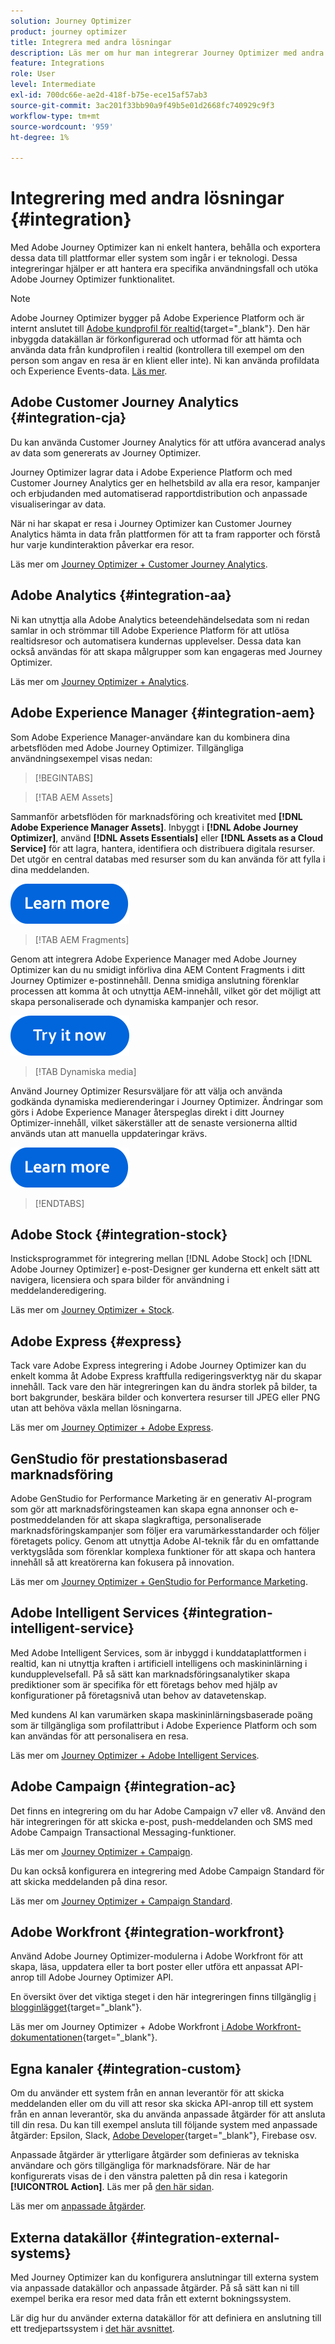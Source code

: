 ```yaml
---
solution: Journey Optimizer
product: journey optimizer
title: Integrera med andra lösningar
description: Läs mer om hur man integrerar Journey Optimizer med andra lösningar
feature: Integrations
role: User
level: Intermediate
exl-id: 700dc66e-ae2d-418f-b75e-ece15af57ab3
source-git-commit: 3ac201f33bb90a9f49b5e01d2668fc740929c9f3
workflow-type: tm+mt
source-wordcount: '959'
ht-degree: 1%

---
```


# Integrering med andra lösningar {#integration}

Med Adobe Journey Optimizer kan ni enkelt hantera, behålla och exportera dessa data till plattformar eller system som ingår i er teknologi. Dessa integreringar hjälper er att hantera era specifika användningsfall och utöka Adobe Journey Optimizer funktionalitet.

>[!NOTE]
>
> Adobe Journey Optimizer bygger på Adobe Experience Platform och är internt anslutet till [Adobe kundprofil för realtid](https://experienceleague.adobe.com/docs/experience-platform/profile/home.html?lang=sv){target="_blank"}. Den här inbyggda datakällan är förkonfigurerad och utformad för att hämta och använda data från kundprofilen i realtid (kontrollera till exempel om den person som angav en resa är en klient eller inte). Ni kan använda profildata och Experience Events-data. [Läs mer](../datasource/adobe-experience-platform-data-source.md).
>

## Adobe Customer Journey Analytics {#integration-cja}

Du kan använda Customer Journey Analytics för att utföra avancerad analys av data som genererats av Journey Optimizer.

Journey Optimizer lagrar data i Adobe Experience Platform och med Customer Journey Analytics ger en helhetsbild av alla era resor, kampanjer och erbjudanden med automatiserad rapportdistribution och anpassade visualiseringar av data.

När ni har skapat er resa i Journey Optimizer kan Customer Journey Analytics hämta in data från plattformen för att ta fram rapporter och förstå hur varje kundinteraktion påverkar era resor.

Läs mer om [Journey Optimizer + Customer Journey Analytics](../reports/cja-ajo.md).

## Adobe Analytics {#integration-aa}

Ni kan utnyttja alla Adobe Analytics beteendehändelsedata som ni redan samlar in och strömmar till Adobe Experience Platform för att utlösa realtidsresor och automatisera kundernas upplevelser. Dessa data kan också användas för att skapa målgrupper som kan engageras med Journey Optimizer.

Läs mer om [Journey Optimizer + Analytics](../event/about-analytics.md).

## Adobe Experience Manager {#integration-aem}

Som Adobe Experience Manager-användare kan du kombinera dina arbetsflöden med Adobe Journey Optimizer. Tillgängliga användningsexempel visas nedan:


>[!BEGINTABS]

>[!TAB AEM Assets]

Sammanför arbetsflöden för marknadsföring och kreativitet med **[!DNL Adobe Experience Manager Assets]**. Inbyggt i **[!DNL Adobe Journey Optimizer]**, använd **[!DNL Assets Essentials]** eller **[!DNL Assets as a Cloud Service]** för att lagra, hantera, identifiera och distribuera digitala resurser. Det utgör en central databas med resurser som du kan använda för att fylla i dina meddelanden.

[![läs mer](../assets/do-not-localize/learn-more-button.svg)](../integrations/assets.md)

<!--
>[!TAB AEM Templates]

With Adobe Journey Optimizer, you can create custom-tailored messages through Adobe Experience Manager sites. Start by designing your templates using Adobe Experience Manager's content sources, then send them to Adobe Journey Optimizer. Once shared, these templates can be accessed in Adobe Journey Optimizer's email designer, simplifying the process of crafting and sending messages to your desired audience.

[![learn more](../assets/do-not-localize/learn-more-button.svg)](../integrations/aem-templates.md)

-->

>[!TAB AEM Fragments]

Genom att integrera Adobe Experience Manager med Adobe Journey Optimizer kan du nu smidigt införliva dina AEM Content Fragments i ditt Journey Optimizer e-postinnehåll. Denna smidiga anslutning förenklar processen att komma åt och utnyttja AEM-innehåll, vilket gör det möjligt att skapa personaliserade och dynamiska kampanjer och resor.

[![läs mer](../assets/do-not-localize/try-it-button.svg)](../integrations/aem-fragments.md)

>[!TAB Dynamiska media]

Använd Journey Optimizer Resursväljare för att välja och använda godkända dynamiska medierenderingar i Journey Optimizer. Ändringar som görs i Adobe Experience Manager återspeglas direkt i ditt Journey Optimizer-innehåll, vilket säkerställer att de senaste versionerna alltid används utan att manuella uppdateringar krävs.

[![läs mer](../assets/do-not-localize/learn-more-button.svg)](../integrations/aem-dynamic.md)


>[!ENDTABS]



## Adobe Stock {#integration-stock}

Insticksprogrammet för integrering mellan [!DNL Adobe Stock] och [!DNL Adobe Journey Optimizer] e-post-Designer ger kunderna ett enkelt sätt att navigera, licensiera och spara bilder för användning i meddelanderedigering.

Läs mer om [Journey Optimizer + Stock](../integrations/stock.md).

## Adobe Express {#express}

Tack vare Adobe Express integrering i Adobe Journey Optimizer kan du enkelt komma åt Adobe Express kraftfulla redigeringsverktyg när du skapar innehåll. Tack vare den här integreringen kan du ändra storlek på bilder, ta bort bakgrunder, beskära bilder och konvertera resurser till JPEG eller PNG utan att behöva växla mellan lösningarna.

Läs mer om [Journey Optimizer + Adobe Express](../integrations/express.md).

## GenStudio för prestationsbaserad marknadsföring

Adobe GenStudio for Performance Marketing är en generativ AI-program som gör att marknadsföringsteamen kan skapa egna annonser och e-postmeddelanden för att skapa slagkraftiga, personaliserade marknadsföringskampanjer som följer era varumärkesstandarder och följer företagets policy. Genom att utnyttja Adobe AI-teknik får du en omfattande verktygslåda som förenklar komplexa funktioner för att skapa och hantera innehåll så att kreatörerna kan fokusera på innovation.

Läs mer om [Journey Optimizer + GenStudio for Performance Marketing](../integrations/genstudio.md).


## Adobe Intelligent Services {#integration-intelligent-service}

Med Adobe Intelligent Services, som är inbyggd i kunddataplattformen i realtid, kan ni utnyttja kraften i artificiell intelligens och maskininlärning i kundupplevelsefall. På så sätt kan marknadsföringsanalytiker skapa prediktioner som är specifika för ett företags behov med hjälp av konfigurationer på företagsnivå utan behov av datavetenskap.

Med kundens AI kan varumärken skapa maskininlärningsbaserade poäng som är tillgängliga som profilattribut i Adobe Experience Platform och som kan användas för att personalisera en resa.

Läs mer om [Journey Optimizer + Adobe Intelligent Services](../building-journeys/ai-services-overview.md).


## Adobe Campaign {#integration-ac}

Det finns en integrering om du har Adobe Campaign v7 eller v8. Använd den här integreringen för att skicka e-post, push-meddelanden och SMS med Adobe Campaign Transactional Messaging-funktioner.

Läs mer om [Journey Optimizer + Campaign](../building-journeys/ajo-ac.md).

Du kan också konfigurera en integrering med Adobe Campaign Standard för att skicka meddelanden på dina resor.

Läs mer om [Journey Optimizer + Campaign Standard](../building-journeys/using-adobe-campaign-standard.md).


## Adobe Workfront {#integration-workfront}

Använd Adobe Journey Optimizer-modulerna i Adobe Workfront för att skapa, läsa, uppdatera eller ta bort poster eller utföra ett anpassat API-anrop till Adobe Journey Optimizer API.

En översikt över det viktiga steget i den här integreringen finns tillgänglig [i blogginlägget](https://experienceleaguecommunities.adobe.com/t5/journey-optimizer-blogs/accelerating-go-to-market-how-workfront-workfront-fusion-aep-and/ba-p/653685){target="_blank"}.

Läs mer om Journey Optimizer + Adobe Workfront [i Adobe Workfront-dokumentationen](https://experienceleague.adobe.com/docs/workfront/using/adobe-workfront-fusion/fusion-apps-and-modules/adobe-journey-optimizer-modules.html?lang=sv-SE){target="_blank"}.

## Egna kanaler {#integration-custom}

Om du använder ett system från en annan leverantör för att skicka meddelanden eller om du vill att resor ska skicka API-anrop till ett system från en annan leverantör, ska du använda anpassade åtgärder för att ansluta till din resa. Du kan till exempel ansluta till följande system med anpassade åtgärder: Epsilon, Slack, [Adobe Developer](https://developer.adobe.com){target="_blank"}, Firebase osv.

Anpassade åtgärder är ytterligare åtgärder som definieras av tekniska användare och görs tillgängliga för marknadsförare. När de har konfigurerats visas de i den vänstra paletten på din resa i kategorin **[!UICONTROL Action]**. Läs mer på [den här sidan](../building-journeys/about-journey-activities.md#action-activities).

Läs mer om [anpassade åtgärder](../action/about-custom-action-configuration.md).

## Externa datakällor {#integration-external-systems}

Med Journey Optimizer kan du konfigurera anslutningar till externa system via anpassade datakällor och anpassade åtgärder. På så sätt kan ni till exempel berika era resor med data från ett externt bokningssystem.

Lär dig hur du använder externa datakällor för att definiera en anslutning till ett tredjepartssystem i [det här avsnittet](../datasource/external-data-sources.md).
